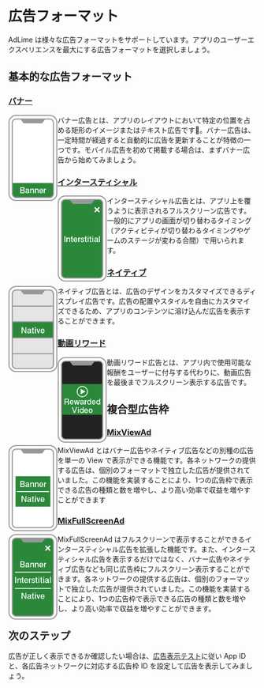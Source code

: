 # 広告フォーマット
AdLime は様々な広告フォーマットをサポートしています。アプリのユーザーエクスペリエンスを最大にする広告フォーマットを選択しましょう。

## 基本的な広告フォーマット

### [バナー](./banner.md)

<div class="clearfix cust-image-text">
<img src="./../images/ad_icons/format-banner.png"  width="100px"  align=left />
バナー広告とは、アプリのレイアウトにおいて特定の位置を占める矩形のイメージまたはテキスト広告です。バナー広告は、一定時間が経過すると自動的に広告を更新することが特徴の一つです。モバイル広告を初めて掲載する場合は、まずバナー広告から始めてみましょう。
</div>

### [インタースティシャル](./Interstitial.md)

<div class="clearfix cust-image-text">
<img src="./../images/ad_icons/format-interstitial.png"  width="100px"  align=left />
インタースティシャル広告とは、アプリ上を覆うように表示されるフルスクリーン広告です。一般的にアプリの画面が切り替わるタイミング（アクティビティが切り替わるタイミングやゲームのステージが変わる合間）で用いられます。
</div>

### [ネイティブ](./native.md)

<div class="clearfix cust-image-text">
<img src="./../images/ad_icons/format-native.png"  width="100px"  align=left />
ネイティブ広告とは、広告のデザインをカスタマイズできるディスプレイ広告です。広告の配置やスタイルを自由にカスタマイズできるため、アプリのコンテンツに溶け込んだ広告を表示することができます。
</div>

### [動画リワード](./rewarded.md)

<div class="clearfix cust-image-text">
<img src="./../images/ad_icons/format-rewarded.png"  width="100px"  align=left />
動画リワード広告とは、アプリ内で使用可能な報酬をユーザーに付与する代わりに、動画広告を最後までフルスクリーン表示する広告です。
</div>

## 複合型広告枠

### [MixViewAd](./mixviewad.md)
<div class="clearfix cust-image-text">
<img src="./../images/ad_icons/format-mixviewad.png"  width="100px"  align=left />
MixViewAd とはバナー広告やネイティブ広告などの別種の広告を単一の View で表示ができる機能です。各ネットワークの提供する広告は、個別のフォーマットで独立した広告が提供されていました。この機能を実装することにより、1つの広告枠で表示できる広告の種類と数を増やし、より高い効率で収益を増やすことができます
</div>

### [MixFullScreenAd](./mixfullscreenad.md)
<div class="clearfix cust-image-text">
<img src="./../images/ad_icons/format-fullscreenviewad.png"  width="100px"  align=left />
MixFullScreenAd はフルスクリーンで表示することができるインタースティシャル広告を拡張した機能です。また、インタースティシャル広告を表示するだけではなく、バナー広告やネイティブ広告なども同じ広告枠にフルスクリーン表示することができます。各ネットワークの提供する広告は、個別のフォーマットで独立した広告が提供されていました。この機能を実装することにより、1つの広告枠で表示できる広告の種類と数を増やし、より高い効率で収益を増やすことができます。
</div>

## 次のステップ
広告が正しく表示できるか確認したい場合は、[広告表示テスト](./test.md)に従い App ID と、各広告ネットワークに対応する広告枠 ID を設定して広告を表示してみましょう。



